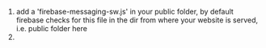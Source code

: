 1. add a 'firebase-messaging-sw.js' in your public folder, by default firebase checks for this file in the dir from where your website is served, i.e. public folder here
2.
